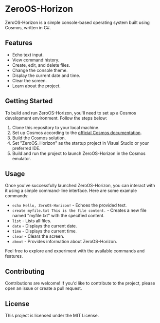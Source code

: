 # ZeroOS-Horizon

ZeroOS-Horizon is a simple console-based operating system built using Cosmos, written in C#.

## Features

- Echo text input.
- View command history.
- Create, edit, and delete files.
- Change the console theme.
- Display the current date and time.
- Clear the screen.
- Learn about the project.

## Getting Started

To build and run ZeroOS-Horizon, you'll need to set up a Cosmos development environment. Follow the steps below:

1. Clone this repository to your local machine.
2. Set up Cosmos according to the [official Cosmos documentation](https://github.com/CosmosOS/Cosmos).
3. Build the Cosmos solution.
4. Set "ZeroOS_Horizon" as the startup project in Visual Studio or your preferred IDE.
5. Build and run the project to launch ZeroOS-Horizon in the Cosmos emulator.

## Usage

Once you've successfully launched ZeroOS-Horizon, you can interact with it using a simple command-line interface. Here are some example commands:

- `echo Hello, ZeroOS-Horizon!` - Echoes the provided text.
- `create myfile.txt This is the file content.` - Creates a new file named "myfile.txt" with the specified content.
- `list` - Lists all files.
- `date` - Displays the current date.
- `time` - Displays the current time.
- `clear` - Clears the screen.
- `about` - Provides information about ZeroOS-Horizon.

Feel free to explore and experiment with the available commands and features.

## Contributing

Contributions are welcome! If you'd like to contribute to the project, please open an issue or create a pull request.

## License

This project is licensed under the MIT License.

